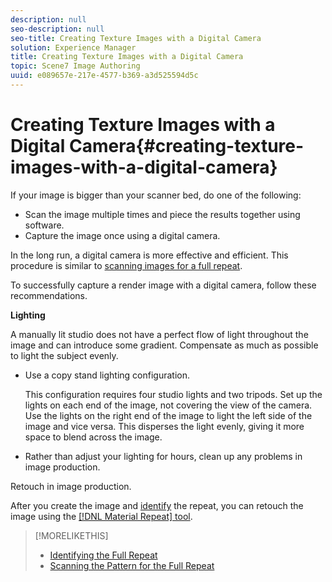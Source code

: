 ```yaml
---
description: null
seo-description: null
seo-title: Creating Texture Images with a Digital Camera
solution: Experience Manager
title: Creating Texture Images with a Digital Camera
topic: Scene7 Image Authoring
uuid: e089657e-217e-4577-b369-a3d525594d5c
---
```


# Creating Texture Images with a Digital Camera{#creating-texture-images-with-a-digital-camera}

If your image is bigger than your scanner bed, do one of the following:

* Scan the image multiple times and piece the results together using software. 
* Capture the image once using a digital camera.

In the long run, a digital camera is more effective and efficient. This procedure is similar to [scanning images for a full repeat](../c-mrt-texture-image/c-mrt-pattern-full-repeat.md#concept-f7a4e82c3378466cba9d2760047ab3a8).

To successfully capture a render image with a digital camera, follow these recommendations.

**Lighting**

A manually lit studio does not have a perfect flow of light throughout the image and can introduce some gradient. Compensate as much as possible to light the subject evenly.

* Use a copy stand lighting configuration.

  This configuration requires four studio lights and two tripods. Set up the lights on each end of the image, not covering the view of the camera. Use the lights on the right end of the image to light the left side of the image and vice versa. This disperses the light evenly, giving it more space to blend across the image. 

* Rather than adjust your lighting for hours, clean up any problems in image production.

Retouch in image production.

After you create the image and [identify](../c-mrt-texture-image/c-mrt-full-repeat.md#concept-bb0ff94732be439db3af682ca876a1f8) the repeat, you can retouch the image using the [ [!DNL Material Repeat] tool](../c-mrt-using-mrt/c-mrt-about-mrt.md#concept-0ab31373d62047b89a37ab197964bcc6). 

>[!MORELIKETHIS]
>
>* [Identifying the Full Repeat](../c-mrt-texture-image/c-mrt-full-repeat.md#concept-bb0ff94732be439db3af682ca876a1f8)
>* [Scanning the Pattern for the Full Repeat](../c-mrt-texture-image/c-mrt-pattern-full-repeat.md#concept-f7a4e82c3378466cba9d2760047ab3a8)

